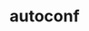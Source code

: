 ---
title: "autoconf"
layout: cache
categories: [package, v0.18.0]
meta: {"versions": ["2.69"], "compilers": ["gcc@=7.5.0", "gcc@=8.4.0"], "oss": ["ubuntu18.04"], "platforms": ["linux"], "targets": ["x86_64"], "stacks": ["build_systems", "data-vis-sdk", "e4s", "radiuss", "root", "tutorial"], "num_specs": 2, "num_specs_by_stack": {"build_systems": 1, "root": 2, "e4s": 1, "data-vis-sdk": 1, "radiuss": 1, "tutorial": 2}}
spec_details: [{"hash": "hlj3ujmrsu5gs7uhfdotozzg6ipys45b", "compiler": "gcc@=7.5.0", "versions": ["2.69"], "os": "ubuntu18.04", "platform": "linux", "target": "x86_64", "variants": ["patches=35c4492,7793209,a49dd5b"], "stacks": ["build_systems", "root", "e4s", "data-vis-sdk", "radiuss", "tutorial"], "size": "-", "tarball": "https://binaries.spack.io/v0.18.0/build_cache/linux-ubuntu18.04-x86_64/gcc-7.5.0/autoconf-2.69/linux-ubuntu18.04-x86_64-gcc-7.5.0-autoconf-2.69-hlj3ujmrsu5gs7uhfdotozzg6ipys45b.spack"}, {"hash": "vtvkpesgwphtaypnqf22mvedsacvju7y", "compiler": "gcc@=8.4.0", "versions": ["2.69"], "os": "ubuntu18.04", "platform": "linux", "target": "x86_64", "variants": ["patches=35c4492,7793209,a49dd5b"], "stacks": ["root", "tutorial"], "size": "-", "tarball": "https://binaries.spack.io/v0.18.0/build_cache/linux-ubuntu18.04-x86_64/gcc-8.4.0/autoconf-2.69/linux-ubuntu18.04-x86_64-gcc-8.4.0-autoconf-2.69-vtvkpesgwphtaypnqf22mvedsacvju7y.spack"}]
---